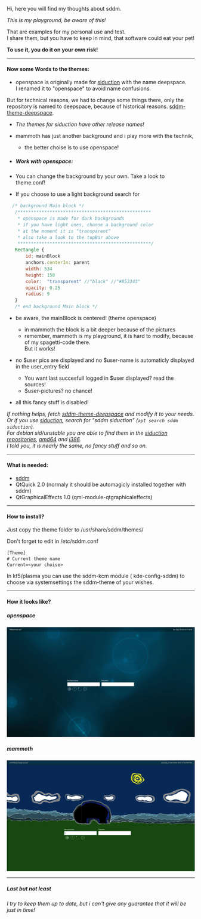 Hi, here you will find my thoughts about sddm.

_This is my playground, be aware of this!_

That are examples for my personal use and test.  
I share them, but you have to keep in mind, that software could eat your pet!

__To use it, you do it on your own risk!__

---

#### Now some Words to the themes:

- openspace is originally made for [siduction](https://siduction.org "siduction homepage") with the name deepspace.  
  I renamed it to "openspace" to avoid name confusions.

 But for technical reasons, we had to change some things there, only the repository is named to deepspace, because of historical reasons.
 [sddm-theme-deepspace](https://github.com/siduction/sddm-theme-deepspace "the side on github").

 - _The themes for siduction have other release names!_

- mammoth has just another background and i play more with the technik,  
  - the better choise is to use openspace!

- ##### Work with openspace:
 - You can change the background by your own. Take a look to theme.conf!
 - If you choose to use a light background search for
 
 ```qml
   /* background Main block */    
    /************************************************** 
     * openspace is made for dark backgrounds
     * if you have light ones, choose a background color
     * at the moment it is "transparent"
     * also take a look to the topBar above
     **************************************************/ 
    Rectangle {
        id: mainBlock
        anchors.centerIn: parent
        width: 534
        height: 150
        color:  "transparent" //"black" //"#053343"
        opacity: 0.25
        radius: 9
    }
    /* end background Main block */
```
 - be aware, the mainBlock is centered! (theme openspace) 
    - in mammoth the block is a bit deeper because of the pictures
    - remember, mammoth is my playground, it is hard to modify, because of my spagetti-code there.  
      But it works!
      
 - no $user pics are displayed and no $user-name is automaticly displayed in the user_entry field  
    - You want last succesfull logged in $user displayed? read the sources!
    - $user-pictures? no chance!
 
- all this fancy stuff is disabled!

_If nothing helps, fetch 
[sddm-theme-deepspace](https://github.com/siduction/sddm-theme-deepspace "the side on github")
and modify it to your needs.  
Or if you use [siduction](https://siduction.org "siduction homepage"), search for "sddm siduction" (`apt search sddm siduction`).  
For debian sid/unstable you are able to find them in the [siduction repositories](http://packages.siduction.org/ "packages.siduction.org/"), [amd64](http://packages.siduction.org/?Repositories:extra_amd64 "amd64") and [i386](http://packages.siduction.org/?Repositories:extra_i386 "i386").  
I told you, it is nearly the same, no fancy stuff and so on._

---

#### What is needed:

- [sddm](https://github.com/sddm/sddm "sddm")
- QtQuick 2.0 (normaly it should be automagicly installed together with sddm)
- QtGraphicalEffects 1.0 (qml-module-qtgraphicaleffects)

---

#### How to install?

 Just copy the theme folder to /usr/share/sddm/themes/
 
 Don't forget to edit in /etc/sddm.conf

 ```
 [Theme]
 # Current theme name
 Current=<your choise>
```
In kf5/plasma you can use the sddm-kcm module ( kde-config-sddm) to choose via systemsettings the sddm-theme of your wishes.
 
---
 
#### How it looks like?

##### openspace
![alt openspace-preview](https://github.com/hhl/hhl/blob/master/sddm-themes-hhl/openspace/images/preview.jpg "sddm-theme-openspace preview")

##### mammoth
![alt mammoth-preview](https://github.com/hhl/hhl/blob/master/sddm-themes-hhl/mammoth/images/preview.jpg "sddm-theme-mammoth preview")

---

##### Last but not least
 
_I try to keep them up to date, but i can't give any guarantee that it will be just in time!_
